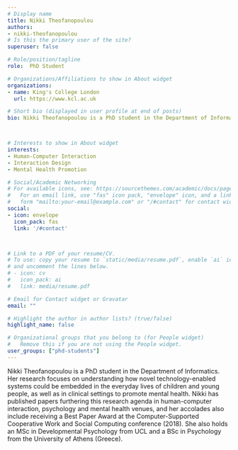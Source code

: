 ```yaml
---
# Display name
title: Nikki Theofanopoulou
authors:
- nikki-theofanopoulou
# Is this the primary user of the site?
superuser: false

# Role/position/tagline
role:  PhD Student

# Organizations/Affiliations to show in About widget
organizations:
- name: King's College London
  url: https://www.kcl.ac.uk

# Short bio (displayed in user profile at end of posts)
bio: Nikki Theofanopoulou is a PhD student in the Department of Informatics. Her research focuses on understanding how novel technology-enabled systems could be embedded in the everyday lives of children and young people, as well as in clinical settings to promote mental health. 



# Interests to show in About widget
interests:
- Human-Computer Interaction
- Interaction Design
- Mental Health Promotion

# Social/Academic Networking
# For available icons, see: https://sourcethemes.com/academic/docs/page-builder/#icons
#   For an email link, use "fas" icon pack, "envelope" icon, and a link in the
#   form "mailto:your-email@example.com" or "/#contact" for contact widget.
social:
- icon: envelope
  icon_pack: fas
  link: '/#contact'



# Link to a PDF of your resume/CV.
# To use: copy your resume to `static/media/resume.pdf`, enable `ai` icons in `params.toml`, 
# and uncomment the lines below.
# - icon: cv
#   icon_pack: ai
#   link: media/resume.pdf

# Email for Contact widget or Gravatar
email: ""

# Highlight the author in author lists? (true/false)
highlight_name: false

# Organizational groups that you belong to (for People widget)
#   Remove this if you are not using the People widget.
user_groups: ["phd-students"]
---
```


Nikki Theofanopoulou is a PhD student in the Department of Informatics. Her research focuses on understanding how novel technology-enabled systems could be embedded in the everyday lives of children and young people, as well as in clinical settings to promote mental health. Nikki has published papers furthering this research agenda in human-computer interaction, psychology and mental health venues, and her accolades also include receiving a Best Paper Award at the Computer-Supported Cooperative Work and Social Computing conference (2018). She also holds an MSc in Developmental Psychology from UCL and a BSc in Psychology from the University of Athens (Greece).


